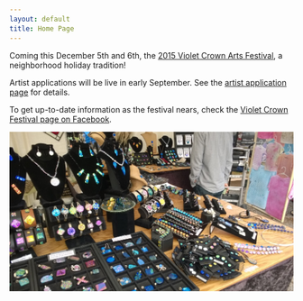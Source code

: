 ```yaml
---
layout: default
title: Home Page
---
```


Coming this December 5th and 6th, the [2015 Violet Crown Arts Festival](artsfest.html),
a neighborhood holiday tradition!

Artist applications will be live in early September.  See the
[artist application page](artsfest_apply.html) for details.

To get up-to-date information as the festival nears, check the [Violet Crown Festival page on Facebook](https://www.facebook.com/VioletCrownFestival).

<img src="img/arts2014_01.jpg" class="img-responsive well">
